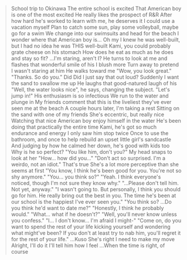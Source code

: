 >School trip to Okinawa
>The entire school is excited
>That American boy is one of the most excited
>He really likes the prospect of R&R
>After how hard he's worked to learn with me, he deserves it
>I could use a vacation myself
>Plan to catch some sun, play some volleyball, maybe go for a swim
>We change into our swimsuits and head for the beach
>I wonder where that American boy is...
>Oh my
>I knew he was well-built, but I had no idea he was THIS well-built
>Kami, you could probably grate cheese on his stomach
>How does he eat as much as he does and stay so fit?
>...I'm staring, aren't I?
>He turns to look at me and flashes that wonderful smile of his
>I blush more
>Turn away to pretend I wasn't staring at him
>He walks toward me
>"Wow, you look great."
>"Thanks. So do you."
>Did
>Did I just say that out loud?
>Suddenly I want the sand to swallow me up
>He laughs that good-natured laugh of his
>"Well, the water looks nice", he says, changing the subject. "Let's jump in!"
>His enthusiasm is so infectious
>We run to the water and plunge in
>My friends comment that this is the liveliest they've ever seen me at the beach
>A couple hours later, I'm taking a rest
>Sitting on the sand with one of my friends
>She's eccentric, but really nice
>Watching that nice American boy enjoy himself in the water
>He's been doing that practically the entire time
>Kami, he's got so much endurance and energy
>I only saw him stop twice
>Once to use the bathroom, and once to help rebuild an upset little girl's sandcastle
>And judging by how he calmed her down, he's good with kids too
>Why is he so perfect?
>"You like him, don't you?"
>My head snaps to look at her
>"How... how did you..."
>"Don't act so surprised. I'm a weirdo, not an idiot."
>That's true
>She's a lot more perceptive than she seems at first
>"You know, I think he's been good for you. You're not so shy anymore."
>"You... you think so?"
>"Yeah. I think everyone's noticed, though I'm not sure they know why."
>"...Please don't tell him. Not yet, anyway."
>"I wasn't going to. But personally, I think you should go for him. He really bring out the best in you. The time he's been at our school is the happiest I've ever seen you."
>"You think so? ...Do you think he'd want to date me?"
>"Honestly, I think he probably would."
>"What... what if he doesn't?"
>"Well, you'll never know unless you confess."
>"I... I don't know... I'm afraid I might-"
>"Come on, do you want to spend the rest of your life kicking yourself and wondering what might've been? If you don't at least try to nab him, you'll regret it for the rest of your life."
>...Kuso
>She's right
>I need to make my move
>Alright, I'll do it
>I'll tell him how I feel
>...When the time is right, of course